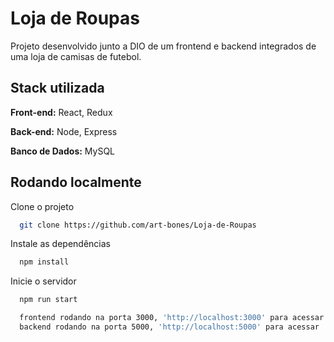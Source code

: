 
# Loja de Roupas

Projeto desenvolvido junto a DIO de um frontend e backend integrados de uma loja de camisas de futebol.
## Stack utilizada

**Front-end:** React, Redux

**Back-end:** Node, Express

**Banco de Dados:** MySQL
## Rodando localmente

Clone o projeto

```bash
  git clone https://github.com/art-bones/Loja-de-Roupas
```

Instale as dependências

```bash
  npm install
```

Inicie o servidor

```bash
  npm run start

  frontend rodando na porta 3000, 'http://localhost:3000' para acessar
  backend rodando na porta 5000, 'http://localhost:5000' para acessar
```

